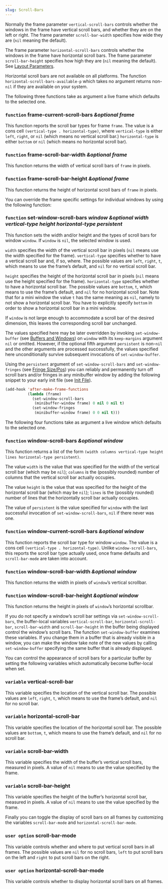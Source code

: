 ```yaml
---
slug: Scroll-Bars
---
```


Normally the frame parameter `vertical-scroll-bars` controls whether the windows in the frame have vertical scroll bars, and whether they are on the left or right. The frame parameter `scroll-bar-width` specifies how wide they are (`nil` meaning the default).

The frame parameter `horizontal-scroll-bars` controls whether the windows in the frame have horizontal scroll bars. The frame parameter `scroll-bar-height` specifies how high they are (`nil` meaning the default). See [Layout Parameters](/docs/elisp/Layout-Parameters).

Horizontal scroll bars are not available on all platforms. The function `horizontal-scroll-bars-available-p` which takes no argument returns non-`nil` if they are available on your system.

The following three functions take as argument a live frame which defaults to the selected one.

### <span className="tag function">`function`</span> **frame-current-scroll-bars** *\&optional frame*

This function reports the scroll bar types for frame `frame`. The value is a cons cell `(vertical-type . horizontal-type)`, where `vertical-type` is either `left`, `right`, or `nil` (which means no vertical scroll bar.) `horizontal-type` is either `bottom` or `nil` (which means no horizontal scroll bar).

### <span className="tag function">`function`</span> **frame-scroll-bar-width** *\&optional frame*

This function returns the width of vertical scroll bars of `frame` in pixels.

### <span className="tag function">`function`</span> **frame-scroll-bar-height** *\&optional frame*

This function returns the height of horizontal scroll bars of `frame` in pixels.

You can override the frame specific settings for individual windows by using the following function:

### <span className="tag function">`function`</span> **set-window-scroll-bars** *window \&optional width vertical-type height horizontal-type persistent*

This function sets the width and/or height and the types of scroll bars for window `window`. If `window` is `nil`, the selected window is used.

`width` specifies the width of the vertical scroll bar in pixels (`nil` means use the width specified for the frame). `vertical-type` specifies whether to have a vertical scroll bar and, if so, where. The possible values are `left`, `right`, `t`, which means to use the frame’s default, and `nil` for no vertical scroll bar.

`height` specifies the height of the horizontal scroll bar in pixels (`nil` means use the height specified for the frame). `horizontal-type` specifies whether to have a horizontal scroll bar. The possible values are `bottom`, `t`, which means to use the frame’s default, and `nil` for no horizontal scroll bar. Note that for a mini window the value `t` has the same meaning as `nil`, namely to not show a horizontal scroll bar. You have to explicitly specify `bottom` in order to show a horizontal scroll bar in a mini window.

If `window` is not large enough to accommodate a scroll bar of the desired dimension, this leaves the corresponding scroll bar unchanged.

The values specified here may be later overridden by invoking `set-window-buffer` (see [Buffers and Windows](/docs/elisp/Buffers-and-Windows)) on `window` with its `keep-margins` argument `nil` or omitted. However, if the optional fifth argument `persistent` is non-`nil` and the other arguments are processed successfully, the values specified here unconditionally survive subsequent invocations of `set-window-buffer`.

Using the `persistent` argument of `set-window-scroll-bars` and `set-window-fringes` (see [Fringe Size/Pos](/docs/elisp/Fringe-Size_002fPos)) you can reliably and permanently turn off scroll bars and/or fringes in any minibuffer window by adding the following snippet to your early init file (see [Init File](/docs/elisp/Init-File)).

```lisp
(add-hook 'after-make-frame-functions
          (lambda (frame)
            (set-window-scroll-bars
             (minibuffer-window frame) 0 nil 0 nil t)
            (set-window-fringes
             (minibuffer-window frame) 0 0 nil t)))
```

The following four functions take as argument a live window which defaults to the selected one.

### <span className="tag function">`function`</span> **window-scroll-bars** *\&optional window*

This function returns a list of the form `(width columns vertical-type height lines horizontal-type persistent)`.

The value `width` is the value that was specified for the width of the vertical scroll bar (which may be `nil`); `columns` is the (possibly rounded) number of columns that the vertical scroll bar actually occupies.

The value `height` is the value that was specified for the height of the horizontal scroll bar (which may be `nil`); `lines` is the (possibly rounded) number of lines that the horizontally scroll bar actually occupies.

The value of `persistent` is the value specified for `window` with the last successful invocation of `set-window-scroll-bars`, `nil` if there never was one.

### <span className="tag function">`function`</span> **window-current-scroll-bars** *\&optional window*

This function reports the scroll bar type for window `window`. The value is a cons cell `(vertical-type . horizontal-type)`. Unlike `window-scroll-bars`, this reports the scroll bar type actually used, once frame defaults and `scroll-bar-mode` are taken into account.

### <span className="tag function">`function`</span> **window-scroll-bar-width** *\&optional window*

This function returns the width in pixels of `window`’s vertical scrollbar.

### <span className="tag function">`function`</span> **window-scroll-bar-height** *\&optional window*

This function returns the height in pixels of `window`’s horizontal scrollbar.

If you do not specify a window’s scroll bar settings via `set-window-scroll-bars`, the buffer-local variables `vertical-scroll-bar`, `horizontal-scroll-bar`, `scroll-bar-width` and `scroll-bar-height` in the buffer being displayed control the window’s scroll bars. The function `set-window-buffer` examines these variables. If you change them in a buffer that is already visible in a window, you can make the window take note of the new values by calling `set-window-buffer` specifying the same buffer that is already displayed.

You can control the appearance of scroll bars for a particular buffer by setting the following variables which automatically become buffer-local when set.

### <span className="tag variable">`variable`</span> **vertical-scroll-bar**

This variable specifies the location of the vertical scroll bar. The possible values are `left`, `right`, `t`, which means to use the frame’s default, and `nil` for no scroll bar.

### <span className="tag variable">`variable`</span> **horizontal-scroll-bar**

This variable specifies the location of the horizontal scroll bar. The possible values are `bottom`, `t`, which means to use the frame’s default, and `nil` for no scroll bar.

### <span className="tag variable">`variable`</span> **scroll-bar-width**

This variable specifies the width of the buffer’s vertical scroll bars, measured in pixels. A value of `nil` means to use the value specified by the frame.

### <span className="tag variable">`variable`</span> **scroll-bar-height**

This variable specifies the height of the buffer’s horizontal scroll bar, measured in pixels. A value of `nil` means to use the value specified by the frame.

Finally you can toggle the display of scroll bars on all frames by customizing the variables `scroll-bar-mode` and `horizontal-scroll-bar-mode`.

### <span className="tag useroption">`user option`</span> **scroll-bar-mode**

This variable controls whether and where to put vertical scroll bars in all frames. The possible values are `nil` for no scroll bars, `left` to put scroll bars on the left and `right` to put scroll bars on the right.

### <span className="tag useroption">`user option`</span> **horizontal-scroll-bar-mode**

This variable controls whether to display horizontal scroll bars on all frames.
